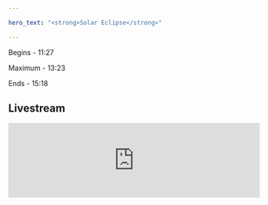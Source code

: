 ```yaml
---

hero_text: "<strong>Solar Eclipse</strong>"

---
```

<div class="heroWrapper">
    <Hero :text="$page.frontmatter.hero_text" />
</div>

<div class="bg-gray-400 rounded p-6 rounded m-12">
    <p class="text-center m-4 text-xl">Begins - 11:27</p>
    <p class="text-center m-4 text-xl">Maximum - 13:23</p>
    <p class="text-center m-4 text-xl">Ends - 15:18</p>
</div>

<article class="bg-gray-400 rounded m-12 p-6">
    <h2 class="text-2xl text-center m-6 font-bold tracking-wider">Livestream</h2>
    <iframe class="mx-auto" width="100%" height="auto" src="https://www.youtube.com/embed/4foL-OEnLpk" frameborder="0" allow="accelerometer; autoplay; encrypted-media; gyroscope; picture-in-picture" allowfullscreen></iframe>
</article>

